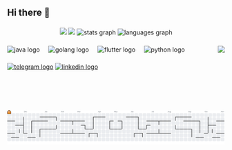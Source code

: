 ## Hi there 👋


###

<div align="center">
  <a href="https://envyh.github.io/avatar-site/"></a>
  <img src="https://img.shields.io/static/v1?label=Avatar 258&message=Website&color=blue&logo=" />
  <a href="https://github.com/envyH/avatar-site/releases/tag/v.2.5.8"></a>
  <img src="https://img.shields.io/static/v1?label=Release&message=v2.5.8&color=green&logo=" />
  <img src="https://github-readme-stats.vercel.app/api?username=envyH&hide_title=false&hide_rank=false&show_icons=true&include_all_commits=true&count_private=true&disable_animations=false&theme=dracula&locale=en&hide_border=false" height="150" alt="stats graph"  />
  <img src="https://github-readme-stats.vercel.app/api/top-langs?username=envyH&locale=en&hide_title=false&layout=compact&card_width=320&langs_count=5&theme=dracula&hide_border=false" height="150" alt="languages graph"  />
</div>

###

<img align="right" height="150" src="https://envyh.github.io/avatar-site/assets/thumbnail.png"  />

###

<div align="left">
  <img src="https://cdn.jsdelivr.net/gh/devicons/devicon/icons/java/java-original.svg" height="30" alt="java logo"  />
  <img width="12" />
  <img src="https://cdn.jsdelivr.net/gh/devicons/devicon/icons/go/go-original.svg" height="30" alt="golang logo"  />
  <img width="12" />
  <img src="https://cdn.jsdelivr.net/gh/devicons/devicon/icons/flutter/flutter-original.svg" height="30" alt="flutter logo"  />
  <img width="12" />
  <img src="https://cdn.jsdelivr.net/gh/devicons/devicon/icons/python/python-original.svg" height="30" alt="python logo"  />
</div>

###

<div align="left">
  <a href="https://t.me/vungtc"><img src="https://img.shields.io/static/v1?message=Telegram&logo=telegram&label=&color=3390EC&logoColor=white&labelColor=&style=for-the-badge" height="35" alt="telegram logo"  /></a>
  <a href="www.linkedin.com/in/vung-envy-nguyen"><img src="https://img.shields.io/static/v1?message=LinkedIn&logo=linkedin&label=&color=0077B5&logoColor=white&labelColor=&style=for-the-badge" height="35" alt="linkedin logo"  /></a>
</div>

###

<br clear="both">


<picture>
  <source media="(prefers-color-scheme: dark)" srcset="https://raw.githubusercontent.com/envyH/envyH/output/pacman-contribution-graph-dark.svg">
  <source media="(prefers-color-scheme: light)" srcset="https://raw.githubusercontent.com/envyH/envyH/output/pacman-contribution-graph.svg">
  <img alt="pacman contribution graph" src="https://raw.githubusercontent.com/envyH/envyH/output/pacman-contribution-graph.svg">
</picture>

###
